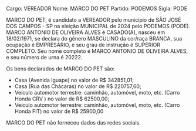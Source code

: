 Cargo: VEREADOR
Nome: MARCO DO PET
Partido: PODEMOS
Sigla: PODE

MARCO DO PET, é candidato a VEREADOR pelo município de SÃO JOSÉ DOS CAMPOS - SP na eleição MUNICIPAL de 2024 pelo PODEMOS (PODE).
MARCO ANTONIO DE OLIVEIRA ALVES é CASADO(A), nasceu em 18/02/1971, se declara do gênero MASCULINO da cor/raça BRANCA, sua ocupação é EMPRESÁRIO, e seu grau de instrução é SUPERIOR COMPLETO.
Seu nome completo é MARCO ANTONIO DE OLIVEIRA ALVES, e seu número de urna é 20222.

Os bens declarados de MARCO DO PET são: 
- Casa (Avenida Iguape) no valor de R$ 342851,01;
- Casa (Rua das Chácaras) no valor de R$ 220757,60;
- Veículo automotor terrestre: caminhão, automóvel, moto, etc. (Carro Honda CRV ) no valor de R$ 62500,00;
- Veículo automotor terrestre: caminhão, automóvel, moto, etc. (Carro Honda FIT) no valor de R$ 25900,00

MARCO DO PET não forneceu dados das redes sociais.